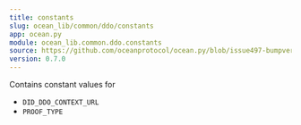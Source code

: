 ```yaml
---
title: constants
slug: ocean_lib/common/ddo/constants
app: ocean.py
module: ocean_lib.common.ddo.constants
source: https://github.com/oceanprotocol/ocean.py/blob/issue497-bumpversion-to-v0.7.0/ocean_lib/common/ddo/constants.py
version: 0.7.0
---
```

Contains constant values for
- `DID_DDO_CONTEXT_URL`
- `PROOF_TYPE`

